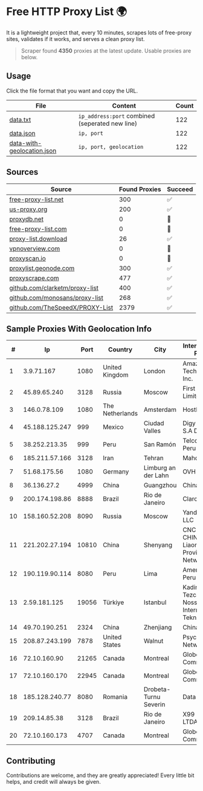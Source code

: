 
# Free HTTP Proxy List 🌍

It is a lightweight project that, every 10 minutes, scrapes lots of free-proxy sites, validates if it works, and serves a clean proxy list.


> Scraper found **4350** proxies at the latest update. Usable proxies are below.

## Usage

Click the file format that you want and copy the URL.


|File|Content|Count|
|----|-------|-----|
|[data.txt](https://raw.githubusercontent.com/themiralay/Proxy-List-World/master/data.txt)|`ip_address:port` combined (seperated new line)|122|
|[data.json](https://raw.githubusercontent.com/themiralay/Proxy-List-World/master/data.json)|`ip, port`|122|
|[data-with-geolocation.json](https://raw.githubusercontent.com/themiralay/Proxy-List-World/master/data-with-geolocation.json)|`ip, port, geolocation`|122|

## Sources

|Source|Found Proxies|Succeed|
|------|-------------|-------|
|[free-proxy-list.net](https://free-proxy-list.net)|300|✅|
|[us-proxy.org](https://www.us-proxy.org)|200|✅|
|[proxydb.net](http://proxydb.net)|0|🚫|
|[free-proxy-list.com](https://free-proxy-list.com/?page=&port=&type%5B%5D=http&type%5B%5D=https&up_time=0&search=Search)|0|🚫|
|[proxy-list.download](https://www.proxy-list.download/HTTP)|26|✅|
|[vpnoverview.com](https://vpnoverview.com/privacy/anonymous-browsing/free-proxy-servers)|0|🚫|
|[proxyscan.io](https://www.proxyscan.io)|0|🚫|
|[proxylist.geonode.com](https://proxylist.geonode.com/api/proxy-list?limit=300&page=1&sort_by=lastChecked&sort_type=desc&protocols=http,https)|300|✅|
|[proxyscrape.com](https://api.proxyscrape.com/v2/?request=displayproxies&protocol=http&timeout=10000&country=all&ssl=all&anonymity=all)|477|✅|
|[github.com/clarketm/proxy-list](https://raw.githubusercontent.com/clarketm/proxy-list/master/proxy-list-raw.txt)|400|✅|
|[github.com/monosans/proxy-list](https://raw.githubusercontent.com/monosans/proxy-list/main/proxies/http.txt)|268|✅|
|[github.com/TheSpeedX/PROXY-List](https://raw.githubusercontent.com/TheSpeedX/PROXY-List/master/http.txt)|2379|✅|


## Sample Proxies With Geolocation Info

|#|Ip|Port|Country|City|Internet Service Provider|
|-|--|----|-------|----|-------------------------|
|1|3.9.71.167|1080|United Kingdom|London|Amazon Technologies Inc.|
|2|45.89.65.240|3128|Russia|Moscow|First Server Limited|
|3|146.0.78.109|1080|The Netherlands|Amsterdam|Hostkey B V|
|4|45.188.125.247|999|Mexico|Ciudad Valles|Digy Networks S.A De C.V.|
|5|38.252.213.35|999|Peru|San Ramón|Telcom Mikrotik Peru S.A.C.|
|6|185.211.57.166|3128|Iran|Tehran|Mahdiar Rafiee|
|7|51.68.175.56|1080|Germany|Limburg an der Lahn|OVH SAS|
|8|36.136.27.2|4999|China|Guangzhou|China Mobile|
|9|200.174.198.86|8888|Brazil|Rio de Janeiro|Claro S.A|
|10|158.160.52.208|8090|Russia|Moscow|Yandex.Cloud LLC|
|11|221.202.27.194|10810|China|Shenyang|CNC Group CHINA169 Liaoning Province Network|
|12|190.119.90.114|8080|Peru|Lima|America Movil Peru S.A.C.|
|13|2.59.181.125|19056|Türkiye|Istanbul|Kadir Huseyin Tezcan Nosspeed Internet Teknolojileri|
|14|49.70.190.251|2324|China|Zhenjiang|Chinanet|
|15|208.87.243.199|7878|United States|Walnut|Psychz Networks|
|16|72.10.160.90|21265|Canada|Montreal|GloboTech Communications|
|17|72.10.160.170|22945|Canada|Montreal|GloboTech Communications|
|18|185.128.240.77|8080|Romania|Drobeta-Turnu Severin|Data ZYX SRL|
|19|209.14.85.38|3128|Brazil|Rio de Janeiro|X99 INTERNET LTDA.|
|20|72.10.160.173|4707|Canada|Montreal|GloboTech Communications|



## Contributing

Contributions are welcome, and they are greatly appreciated! Every
little bit helps, and credit will always be given.

